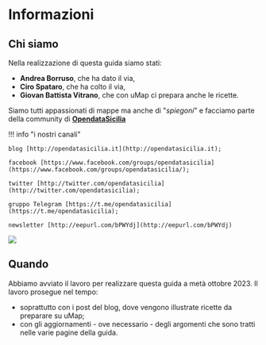 # Informazioni

## Chi siamo

Nella realizzazione di questa guida siamo stati:

  - **Andrea Borruso**, che ha dato il via,
  - **Ciro Spataro**, che ha colto il via,
  - **Giovan Battista Vitrano**, che con uMap ci prepara anche le ricette.

Siamo tutti appassionati di mappe ma anche di "*spiegoni*" e facciamo parte della community di [**OpendataSicilia**](https://opendatasicilia.it/)

!!! info "i nostri canali"

    blog [http://opendatasicilia.it](http://opendatasicilia.it); 
    
    facebook [https://www.facebook.com/groups/opendatasicilia](https://www.facebook.com/groups/opendatasicilia/);
    
    twitter [http://twitter.com/opendatasicilia](http://twitter.com/opendatasicilia);
    
    gruppo Telegram [https://t.me/opendatasicilia](https://t.me/opendatasicilia);
    
    newsletter [http://eepurl.com/bPWYdj](http://eepurl.com/bPWYdj)


![](https://i0.wp.com/opendatasicilia.it/wp-content/uploads/2021/11/logo-e1639380885326.png)


## Quando

Abbiamo avviato il lavoro per realizzare questa guida a metà ottobre 2023. Il lavoro prosegue nel tempo:

   - soprattutto con i post del blog, dove vengono illustrate ricette da preparare su uMap;
   - con gli aggiornamenti - ove necessario - degli argomenti che sono tratti nelle varie pagine della guida.

